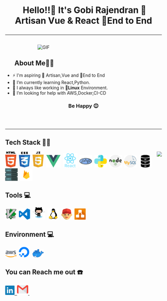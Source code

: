 # <p align="center">️ **Hello!!👋️ It's Gobi Rajendran** 🦄 Artisan Vue & React 🐧End to End </p>

---

</br>

<img align="right" alt="GIF" width="400" src="https://media.giphy.com/media/Vbn7PUTxaB6dVnVa2h/giphy.gif"/>

</br>

## &nbsp; &nbsp; &nbsp; **About Me**👨‍🎓️

- ⚡ I'm aspiring 🔭️ Artisan,Vue and 🐧End to End
- 🌱 I’m currently learning React,Python.
- 👯 I always like working in 🐧️**Linux** Environment.
- 🤔 I’m looking for help with AWS,Docker,CI-CD

### <p align="center">**Be Happy** 😊️ </p>

<!-- - 🌱 I’m currently learning ReactJs -->
<!-- - 👯 I’m looking to collaborate on ... -->
<!-- - 🤔 I’m looking for help with ... -->
<!-- - 💬 Ask me about ... -->
  <!-- - 😄 Pronouns: ... -->
  <!-- - ⚡ Fun fact: ... -->

 </br>
 </br>

---

## **Tech Stack** 👨‍💻️

 <img  align="right" src="https://github-readme-stats.vercel.app/api?username=githubgobi&show_icons=true&text_color=fff&icon_color=00C853&title_color=FF6F00&bg_color=000">

<img width="36px" alt="html" src="https://github.com/githubgobi/githubgobi/blob/master/assets/html5.svg">&nbsp;
<img width="36px" alt="css" src="https://github.com/githubgobi/githubgobi/blob/master/assets/css3.svg">&nbsp;
<img width="36px" alt="javascript" src="https://github.com/githubgobi/githubgobi/blob/master/assets/javascript.svg">&nbsp;
<img width="46px" alt="vue" src="https://github.com/githubgobi/githubgobi/blob/master/assets/vue.svg">&nbsp;
<img width="46px" alt="react" src="https://github.com/githubgobi/githubgobi/blob/master/assets/react.svg">&nbsp;
<img width="40px" alt="php" src="https://github.com/githubgobi/githubgobi/blob/master/assets/php.svg">&nbsp;
<img width="40px" alt="python" src="https://github.com/githubgobi/githubgobi/blob/master/assets/python.svg">&nbsp;
<img width="40px" alt="node" src="https://github.com/githubgobi/githubgobi/blob/master/assets/node.svg">&nbsp;
<img width="40px" alt="mysql" src="https://github.com/githubgobi/githubgobi/blob/master/assets/mysql.svg">&nbsp;
<img width="40px" alt="postgres" src="https://github.com/githubgobi/githubgobi/blob/master/assets/postgres.svg">&nbsp;
<img width="40px" alt="mongo" src="https://github.com/githubgobi/githubgobi/blob/master/assets/mongo.svg">&nbsp;
<img width="40px" alt="firebase" src="https://github.com/githubgobi/githubgobi/blob/master/assets/firebase.svg">&nbsp;

## **Tools** 💻️

<img width="36px" alt="vim" src="https://github.com/githubgobi/githubgobi/blob/master/assets/vim.svg">&nbsp;
<img width="36px" alt="vscode" src="https://github.com/githubgobi/githubgobi/blob/master/assets/visual-studio-code.svg">&nbsp;
<img width="40px" alt="github" src="https://github.com/githubgobi/githubgobi/blob/master/assets/github.svg">&nbsp;
<img width="36px" alt="linux" src="https://github.com/githubgobi/githubgobi/blob/master/assets/linux.svg">&nbsp;
<img width="36px" alt="postman" src="https://github.com/githubgobi/githubgobi/blob/master/assets/postman.svg">&nbsp;
<img width="36px" alt="planning" src="https://github.com/githubgobi/githubgobi/blob/master/assets/draw.svg">&nbsp;

## **Environment** 💻️
<img width="36px" alt="aws" src="https://github.com/githubgobi/githubgobi/blob/master/assets/aws.svg">&nbsp;
<img width="36px" alt="digitalocean" src="https://github.com/githubgobi/githubgobi/blob/master/assets/digitalocean.svg">&nbsp;
<img width="36px" alt="docker" src="https://github.com/githubgobi/githubgobi/blob/master/assets/docker.svg">&nbsp;

## **You can Reach me out** ☎️

<a href="https://www.linkedin.com/in/gobi-rajendran-70205725">
        <img width="30px" alt="LinkedIn" src="https://github.com/githubgobi/githubgobi/blob/master/assets/linkedin.svg">&nbsp;
</a>

<a href="mailto:mailforgobi@gmail.com?subject=Hello%20Gobi">
        <img width="36px" alt="gmail" src="https://github.com/githubgobi/githubgobi/blob/master/assets/gmail.svg">&nbsp;
</a>

</br>
</br>

